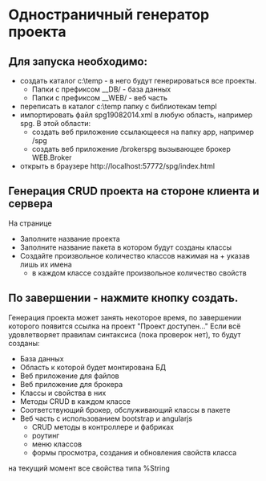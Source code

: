 Одностраничный генератор проекта
========
## Для запуска необходимо:
* создать каталог c:\temp - в него будут генерироваться все проекты. 
  * Папки с префиксом __DB/ - база данных
  * Папки с префиксом __WEB/ - веб часть
* переписать в каталог c:\temp папку с библиотекам templ
* импортировать файл spg19082014.xml в любую область, например spg. В этой области:
  * создать веб приложение ссылающееся на папку app, например /spg
  * создать веб приложение /brokerspg вызывающее брокер WEB.Broker
* открыть в браузере http://localhost:57772/spg/index.html
## Генерация CRUD проекта на стороне клиента и сервера
На странице
* Заполните название проекта
* Заполните название пакета в котором будут созданы классы
* Создайте произвольное количество классов нажимая на + указав лишь их имена
  * в каждом классе создайте произвольное количество свойств

## По завершении - нажмите кнопку создать. 
Генерация проекта может занять некоторое время, по завершении которого появится ссылка на проект "Проект доступен..."
Если всё удовлетворяет правилам синтаксиса (пока проверок нет), то будут созданы:
* База данных
* Область к которой будет монтирована БД
* Веб приложение для файлов
* Веб приложение для брокера
* Классы и свойства в них
* Методы CRUD в каждом классе
* Соответствующий брокер, обслуживающий классы в пакете
* Веб часть с использованием bootstrap и angularjs
  * CRUD методы в контроллере и фабриках
  * роутинг
  * меню классов
  * формы просмотра,  создания и обновления свойств класса

на текущий момент все свойства типа %String
